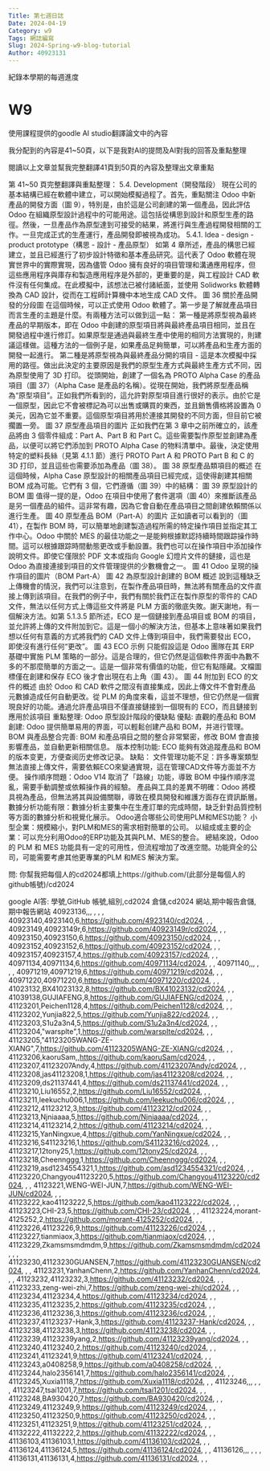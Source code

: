 ```yaml
---
Title: 第七週日誌
Date: 2024-04-19
Category: w9
Tags: 網誌編寫
Slug: 2024-Spring-w9-blog-tutorial
Author: 40923131
---
```


紀錄本學期的每週進度

<!-- PELICAN_END_SUMMARY -->

# W9

使用課程提供的goodle AI studio翻譯論文中的內容

我分配到的內容是41~50頁，以下是我對AI的提問及AI對我的回答及重點整理


閱讀以上文章並幫我完整翻譯41頁到50頁的內容及整理出文章重點

第 41~50 頁完整翻譯與重點整理：
5.4. Development（開發階段）
現在公司的基本結構已經在軟體中建立，可以開始模擬過程了。首先，重點關注 Odoo 中新產品的開發方面（圖 9），特別是，由於這是公司創建的第一個產品，因此評估 Odoo 在組織原型設計過程中的可能用途。這包括從構思到設計和原型生產的路徑。然後，一旦產品作為原型達到可接受的結果，將進行與生產過程開發相關的工作。一旦完成正式的生產運行，產品開發即被視為成功。
5.4.1. Idea - design - product prototype（構思 - 設計 - 產品原型）
如第 4 章所述，產品的構思已經建立，並且已經進行了初步設計特徵和基本產品研究。這代表了 Odoo 軟體在現實世界中的實際實現，因為儘管 Odoo 擁有良好的項目管理和溝通應用程序，但這些應用程序與庫存和製造應用程序是外部的，更重要的是，與工程設計 CAD 軟件沒有任何集成。在此模擬中，該想法已被付諸紙面，並使用 Solidworks 軟體轉換為 CAD 設計，從而在工程師計算機中本地生成 CAD 文件。
圖 36 關於產品開發的分段圖
在這個時候，可以正式使用 Odoo 軟體了。第一步是了解就產品項目而言生產的主題是什麼。有兩種方法可以做到這一點：
第一種是將原型視為最終產品的早期版本，即在 Odoo 中創建的原型項目將與最終產品項目相同，並且在開發過程中進行修訂。如果原型是通過與最終生產中使用的相同方法實現的，則建議這樣做。這種方法的一個例子是，如果產品足夠簡單，可以將產品和生產方面的開發一起進行。
第二種是將原型視為與最終產品分開的項目 - 這是本次模擬中採用的路徑。做出此決定的主要原因是我們的原型生產方式與最終生產方式不同，因為原型使用了 3D 打印。
從頭開始，創建了一個名為 PROTO Alpha Case 的產品項目（圖 37）（Alpha Case 是產品的名稱）。從現在開始，我們將原型產品稱為“原型項目”。正如我們所看到的，這允許對原型項目進行很好的表示。由於它是一個原型，因此它不會被標記為可以出售或購買的東西，並且銷售價格將設置為 0 美元，因為它並不重要。這個原型項目將用於連接其開發的不同方面，但目前它被擱置一旁。
圖 37 原型產品項目的圖片
正如我們在第 3 章中之前所確立的，該產品將由 3 個零件組成：Part A、Part B 和 Part C。這些需要製作原型並創建為產品，以便可以將它們添加到 PROTO Alpha Case 的物料清單中。最後，決定使用特定的塑料長絲（見第 4.1.1 節）進行 PROTO Part A 和 PROTO Part B 和 C 的 3D 打印，並且這些也需要添加為產品（圖 38）。
圖 38 原型產品類項目的概述
在這個時候，Alpha Case 原型設計的相關產品項目已經完成，這使得創建其相關 BOM 成為可能。它們有 3 個，它們遵循（圖 39）中的結構：
圖 39 原型設計的 BOM 圖
值得一提的是，Odoo 在項目中使用了套件選項（圖 40）來推斷該產品是另一個產品的組件。這非常有趣，因為它會自動在產品項目之間創建依賴關係以進行生產。
圖 40 原型產品 BOM（Part-A）的圖片
正如讀者可以看到的（圖 41），在製作 BOM 時，可以簡單地創建製造過程所需的特定操作項目並指定其工作中心。Odoo 中關於 MES 的最佳功能之一是能夠根據默認持續時間跟踪操作時間。這可以根據跟踪時間動態更改或手動設置。我們也可以在操作項目中添加操作說明文件。即使它僅限於 PDF 文本或指向 Google 幻燈片文件的鏈接，這也是 Odoo 為直接連接到項目的文件管理提供的少數機會之一。
圖 41 Odoo 呈現的操作項目的圖片（BOM Part-A）
圖 42 為原型設計創建的 BOM 概述
說到這種缺乏上傳機會的情況，我們可以注意到，在製作產品項目時，無法將有關產品的文件直接上傳到該項目。在我們的例子中，我們有關於我們正在製作原型的零件的 CAD 文件，無法以任何方式上傳這些文件將是 PLM 方面的徹底失敗。謝天謝地，有一個解決方法。如第 5.1.3.5 節所述，ECO 是一個鏈接到產品項目或 BOM 的項目，並允許將上傳的文件附加到它。這是一個小的解決方法，但基本上意味著如果我們想以任何有意義的方式將我們的 CAD 文件上傳到項目中，我們需要發出 ECO，即使沒有進行任何“更改”。
圖 43 ECO 示例
只能假設這是 Odoo 團隊在其 ERP 基礎中實施 PLM 策略的一部分。這是合理的，但它仍然是這個軟件界面中為數不多的不那麼簡單的方面之一。這是一個非常有價值的功能，但它有點隱藏。文檔圖標僅在創建和保存 ECO 後才會出現在右上角（圖 43）。
圖 44 附加到 ECO 的文件的概述
由於 Odoo 和 CAD 軟件之間沒有直接集成，因此上傳文件不會對產品元數據造成任何自動更改。從 PLM 的角度來看，這並不理想，但它仍然是一個實現良好的功能。通過允許產品項目不僅直接鏈接到一個現有的 ECO，而且鏈接到應用於該項目
重點整理:
Odoo 原型設計階段的優缺點
優點:
直觀的產品和 BOM 創建: Odoo 提供簡單易用的界面，可以輕鬆创建产品和 BOM，并进行管理。
BOM 與產品整合完善: BOM 和產品項目之間的整合非常緊密，修改 BOM 會直接影響產品，並自動更新相關信息。
版本控制功能: ECO 能夠有效追蹤產品和 BOM 的版本变更，方便查阅历史修改记录。
缺點：
文件管理功能不足：許多專案類型無法直接上傳文件，需要依賴ECO來變通實現，這在管理CAD文件等方面並不方便。
操作順序問題：Odoo V14 取消了「路線」功能，導致 BOM 中操作順序混亂，需要手動調整或依賴操作員的經驗。
產品與工具的差異不明確：Odoo 將模具視為產品，但無法將其與設備關聯，導致在模具開發和維護方面存在資訊斷層。
數據分析功能有限：數據分析主要集中在生產訂單的完成時間，缺乏針對品質控制等方面的數據分析和視覺化展示。
Odoo適合哪些公司使用PLM和MES功能？
小型企業：規模縮小，對PLM和MES的需求相對簡單的公司。
以組成或主要的企業：可以充分利用Odoo的ERP功能及其與PLM、MES的整合。
總結來說，Odoo 的 PLM 和 MES 功能具有一定的可用性，但流程增加了改進空間。功能齊全的公司，可能需要考慮其他更專業的PLM 和MES 解決方案。


問:
你幫我把每個人的cd2024都填上https://github.com/(此部分是每個人的github帳號)/cd2024

google AI答:
學號,GitHub 帳號,組別,cd2024 倉儲,cd2024 網站,期中報告倉儲,期中報告網站
40923136,,, , , , 
40923140,4923140,6,https://github.com/4923140/cd2024, , , 
40923149,40923149r,6,https://github.com/40923149r/cd2024, , , 
40923150,40923150,6,https://github.com/40923150/cd2024, , , 
40923152,40923152,6,https://github.com/40923152/cd2024, , , 
40923157,40923157,4,https://github.com/40923157/cd2024, , , 
40971134,40971134,6,https://github.com/40971134/cd2024, , , 
40971140,,, , , , 
40971219,40971219,6,https://github.com/40971219/cd2024, , , 
40971220,40971220,6,https://github.com/40971220/cd2024, , , 
41023132,BX41023132,8,https://github.com/BX41023132/cd2024, , , 
41039138,GUJIAFENG,8,https://github.com/GUJIAFENG/cd2024, , , 
41123201,Peichen1128,4,https://github.com/Peichen1128/cd2024, , , 
41123202,Yunjia822,5,https://github.com/Yunjia822/cd2024, , , 
41123203,S1u2a3n4,5,https://github.com/S1u2a3n4/cd2024, , , 
41123204,"warsplte",1,https://github.com/warsplte/cd2024, , , 
41123205,"41123205WANG-ZE-XIANG",7,https://github.com/41123205WANG-ZE-XIANG/cd2024, , , 
41123206,kaoruSam,,https://github.com/kaoruSam/cd2024, , , 
41123207,41123207Andy,4,https://github.com/41123207Andy/cd2024, , , 
41123208,jas41123208,1,https://github.com/jas41123208/cd2024, , , 
41123209,ds21137441,4,https://github.com/ds21137441/cd2024, , , 
41123210,Liu16552,2,https://github.com/Liu16552/cd2024, , , 
41123211,leekuchu006,1,https://github.com/leekuchu006/cd2024, , , 
41123212,41123212,3,https://github.com/41123212/cd2024, , , 
41123213,Njniaaaa,5,https://github.com/Njniaaaa/cd2024, , , 
41123214,41123214,2,https://github.com/41123214/cd2024, , , 
41123215,YanNingxue,4,https://github.com/YanNingxue/cd2024, , , 
41123216,S41123216,1,https://github.com/S41123216/cd2024, , , 
41123217,12tony25,1,https://github.com/12tony25/cd2024, , , 
41123218,Cheennggg,1,https://github.com/Cheennggg/cd2024, , , 
41123219,asd1234554321,1,https://github.com/asd1234554321/cd2024, , , 
41123220,Changyou41123220,5,https://github.com/Changyou41123220/cd2024, , , 
41123221,WENG-WEI-JUN,7,https://github.com/WENG-WEI-JUN/cd2024, , , 
41123222,kao41123222,5,https://github.com/kao41123222/cd2024, , , 
41123223,CHI-23,5,https://github.com/CHI-23/cd2024, , , 
41123224,morant-4125252,2,https://github.com/morant-4125252/cd2024, , , 
41123226,41123226,9,https://github.com/41123226/cd2024, , , 
41123227,tianmiaox,3,https://github.com/tianmiaox/cd2024, , , 
41123229,Zkamsmsmdmdm,9,https://github.com/Zkamsmsmdmdm/cd2024, , , 
41123230,41123230GUANSEN,7,https://github.com/41123230GUANSEN/cd2024, , , 
41123231,YanhanChenn,2,https://github.com/YanhanChenn/cd2024, , , 
41123232,41123232,3,https://github.com/41123232/cd2024, , , 
41123233,zeng-wei-zhi,7,https://github.com/zeng-wei-zhi/cd2024, , , 
41123234,41123234,4,https://github.com/41123234/cd2024, , , 
41123235,41123235,2,https://github.com/41123235/cd2024, , , 
41123236,41123236,3,https://github.com/41123236/cd2024, , , 
41123237,41123237-Hank,3,https://github.com/41123237-Hank/cd2024, , , 
41123238,41123238,3,https://github.com/41123238/cd2024, , , 
41123239,41123239yang,2,https://github.com/41123239yang/cd2024, , , 
41123240,41123240,2,https://github.com/41123240/cd2024, , , 
41123241,41123241,9,https://github.com/41123241/cd2024, , , 
41123243,a0408258,9,https://github.com/a0408258/cd2024, , , 
41123244,halo2356141,7,https://github.com/halo2356141/cd2024, , , 
41123245,Xuxia1118,7,https://github.com/Xuxia1118/cd2024, , , 
41123246,,, , , , 
41123247,tsai1201,7,https://github.com/tsai1201/cd2024, , , 
41123248,BA930420,7,https://github.com/BA930420/cd2024, , , 
41123249,41123249,9,https://github.com/41123249/cd2024, , , 
41123250,41123250,9,https://github.com/41123250/cd2024, , , 
41123251,41123251,9,https://github.com/41123251/cd2024, , , 
41132222,41132222,2,https://github.com/41132222/cd2024, , , 
41136103,41136103,1,https://github.com/41136103/cd2024, , , 
41136124,41136124,5,https://github.com/41136124/cd2024, , , 
41136126,,, , , , 
41136131,41136131,4,https://github.com/41136131/cd2024, , , 